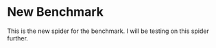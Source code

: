# New Benchmark

This is the new spider for the benchmark. I will be testing on this spider further.